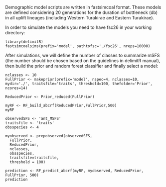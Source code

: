 Demographic model scripts are written in fastsimcoal format. These models are defined considering 20 generations for the duration of bottleneck (db) in all uplift lineages (including Western Turakirae and Eastern Turakirae).

In order to simulate the models you need to have fsc26 in your working directory:

```
library(delimitR)
fastsimcoalsims(prefix='model', pathtofsc='./fsc26', nreps=10000)
```

After simulations, we will define the number of classes to summarize mSFS (the number should be chosen based on the guidelines in delimitR manual), then build the prior and random forest classifier and finally select a model:

```
nclasses <- 10
FullPrior <- makeprior(prefix='model', nspec=4, nclasses=10, mydir='./', traitsfile='traits', threshold=100, thefolder='Prior', ncores=14)

ReducedPrior <- Prior_reduced(FullPrior)

myRF <- RF_build_abcrf(ReducedPrior,FullPrior,500)
myRF

observedSFS <- 'ant_MSFS'
traitsfile <- 'traits'
obsspecies <- 4

myobserved <- prepobserved(observedSFS,
  FullPrior,
  ReducedPrior,
  nclasses,
  obsspecies,
  traitsfile=traitsfile,
  threshold = 100)
  
prediction <- RF_predict_abcrf(myRF, myobserved, ReducedPrior, FullPrior, 500)
prediction
```






